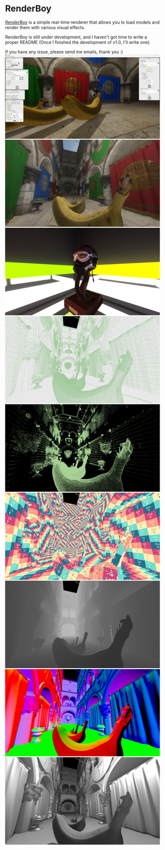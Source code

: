 # RenderBoy
[RenderBoy](https://github.com/LittleNate-Dev/RenderBoy) is a simple real-time renderer that allows you to load models and render them with various visual effects.

RenderBoy is still under development, and I haven't got time to write a proper README (Once I finished the development of v1.0, I'll write one).

If you have any issue, please send me emails, thank you :)
![IMG](https://github.com/LittleNate-Dev/RenderBoy/blob/master/Images/Screenshot_1.png)
![IMG](https://github.com/LittleNate-Dev/RenderBoy/blob/master/Images/Screenshot_2.png)
![IMG](https://github.com/LittleNate-Dev/RenderBoy/blob/master/Images/Screenshot_3.png)
![IMG](https://github.com/LittleNate-Dev/RenderBoy/blob/master/Images/Screenshot_4.png)
![IMG](https://github.com/LittleNate-Dev/RenderBoy/blob/master/Images/Screenshot_5.png)
![IMG](https://github.com/LittleNate-Dev/RenderBoy/blob/master/Images/Screenshot_6.png)
![IMG](https://github.com/LittleNate-Dev/RenderBoy/blob/master/Images/Screenshot_7.png)
![IMG](https://github.com/LittleNate-Dev/RenderBoy/blob/master/Images/Screenshot_8.png)
![IMG](https://github.com/LittleNate-Dev/RenderBoy/blob/master/Images/Screenshot_9.png)